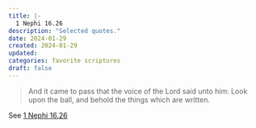 ```yaml
---
title: |-
  1 Nephi 16.26
description: "Selected quotes."
date: 2024-01-29
created: 2024-01-29
updated: 
categories: favorite scriptures
draft: false
---
```


> And it came to pass that the voice of the Lord said unto him: Look upon the ball, and behold the things which are written.

See [1 Nephi 16.26](https://www.churchofjesuschrist.org/study/scriptures/bofm/1-ne/16?id=p26&lang=eng#p26)
